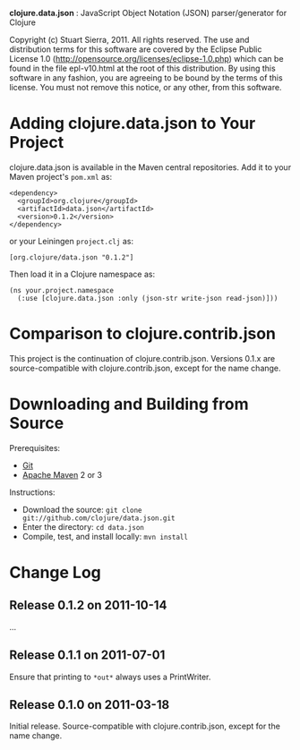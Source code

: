 **clojure.data.json** : JavaScript Object Notation (JSON) parser/generator for Clojure

Copyright (c) Stuart Sierra, 2011. All rights reserved.  The use and distribution terms for this software are covered by the Eclipse Public License 1.0 (http://opensource.org/licenses/eclipse-1.0.php) which can be found in the file epl-v10.html at the root of this distribution.  By using this software in any fashion, you are agreeing to be bound by the terms of this license.  You must not remove this notice, or any other, from this software.


Adding clojure.data.json to Your Project
========================================

clojure.data.json is available in the Maven central repositories.  Add it to your Maven project's `pom.xml` as:

    <dependency>
      <groupId>org.clojure</groupId>
      <artifactId>data.json</artifactId>
      <version>0.1.2</version>
    </dependency>

or your Leiningen `project.clj` as:

    [org.clojure/data.json "0.1.2"]

Then load it in a Clojure namespace as:

    (ns your.project.namespace
      (:use [clojure.data.json :only (json-str write-json read-json)]))



Comparison to clojure.contrib.json
========================================

This project is the continuation of clojure.contrib.json.  Versions 0.1.x are source-compatible with clojure.contrib.json, except for the name change.



Downloading and Building from Source
========================================

Prerequisites:

* [Git](http://git-scm.com/)
* [Apache Maven](http://maven.apache.org/) 2 or 3

Instructions:

* Download the source: `git clone git://github.com/clojure/data.json.git`
* Enter the directory: `cd data.json`
* Compile, test, and install locally: `mvn install`


Change Log
====================
Release 0.1.2 on 2011-10-14
------------------------------
...

Release 0.1.1 on 2011-07-01
------------------------------

Ensure that printing to `*out*` always uses a PrintWriter.

Release 0.1.0 on 2011-03-18
------------------------------

Initial release. Source-compatible with clojure.contrib.json, except for the name change.